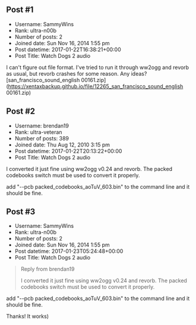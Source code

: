 ## Post #1
- Username: SammyWins
- Rank: ultra-n00b
- Number of posts: 2
- Joined date: Sun Nov 16, 2014 1:55 pm
- Post datetime: 2017-01-22T16:38:21+00:00
- Post Title: Watch Dogs 2 audio

I can't figure out file format. I've tried to run it through ww2ogg and revorb as usual, but revorb crashes for some reason. Any ideas?
[san_francisco_sound_english 00161.zip](https://xentaxbackup.github.io/file/12265_san_francisco_sound_english 00161.zip)
## Post #2
- Username: brendan19
- Rank: ultra-veteran
- Number of posts: 389
- Joined date: Thu Aug 12, 2010 3:15 pm
- Post datetime: 2017-01-22T20:13:22+00:00
- Post Title: Watch Dogs 2 audio

I converted it just fine using ww2ogg v0.24 and revorb. The packed codebooks switch must be used to convert it properly.

add "--pcb packed_codebooks_aoTuV_603.bin" to the command line and it should be fine.
## Post #3
- Username: SammyWins
- Rank: ultra-n00b
- Number of posts: 2
- Joined date: Sun Nov 16, 2014 1:55 pm
- Post datetime: 2017-01-23T05:24:48+00:00
- Post Title: Watch Dogs 2 audio

> Reply from brendan19
>
> I converted it just fine using ww2ogg v0.24 and revorb. The packed codebooks switch must be used to convert it properly.

add "--pcb packed_codebooks_aoTuV_603.bin" to the command line and it should be fine.

Thanks! It works)
